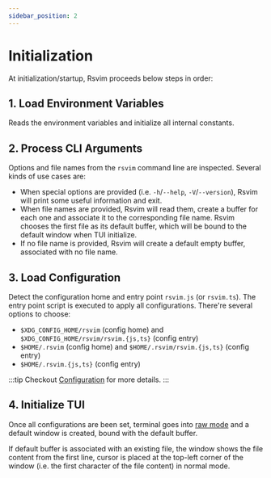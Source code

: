 ```yaml
---
sidebar_position: 2
---
```


# Initialization

At initialization/startup, Rsvim proceeds below steps in order:

## 1. Load Environment Variables

Reads the environment variables and initialize all internal constants.

## 2. Process CLI Arguments

Options and file names from the `rsvim` command line are inspected. Several kinds of use cases are:

- When special options are provided (i.e. `-h`/`--help`, `-V`/`--version`), Rsvim will print some useful information and exit.
- When file names are provided, Rsvim will read them, create a buffer for each one and associate it to the corresponding file name. Rsvim chooses the first file as its default buffer, which will be bound to the default window when TUI initialize.
- If no file name is provided, Rsvim will create a default empty buffer, associated with no file name.

## 3. Load Configuration

Detect the configuration home and entry point `rsvim.js` (or `rsvim.ts`). The entry point script is executed to apply all configurations. There're several options to choose:

- `$XDG_CONFIG_HOME/rsvim` (config home) and `$XDG_CONFIG_HOME/rsvim/rsvim.{js,ts}` (config entry)
- `$HOME/.rsvim` (config home) and `$HOME/.rsvim/rsvim.{js,ts}` (config entry)
- `$HOME/.rsvim.{js,ts}` (config entry)

:::tip
Checkout [Configuration](/docs/manual/configuration) for more details.
:::

## 4. Initialize TUI

Once all configurations are been set, terminal goes into [raw mode](https://en.wikipedia.org/wiki/Terminal_mode) and a default window is created, bound with the default buffer.

If default buffer is associated with an existing file, the window shows the file content from the first line, cursor is placed at the top-left corner of the window (i.e. the first character of the file content) in normal mode.
